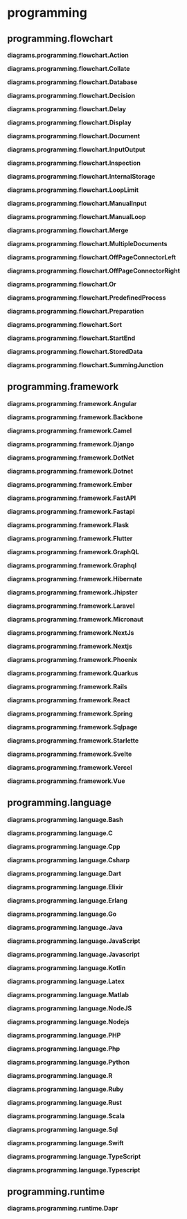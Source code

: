 # programming

## programming.flowchart

**diagrams.programming.flowchart.Action**

**diagrams.programming.flowchart.Collate**

**diagrams.programming.flowchart.Database**

**diagrams.programming.flowchart.Decision**

**diagrams.programming.flowchart.Delay**

**diagrams.programming.flowchart.Display**

**diagrams.programming.flowchart.Document**

**diagrams.programming.flowchart.InputOutput**

**diagrams.programming.flowchart.Inspection**

**diagrams.programming.flowchart.InternalStorage**

**diagrams.programming.flowchart.LoopLimit**

**diagrams.programming.flowchart.ManualInput**

**diagrams.programming.flowchart.ManualLoop**

**diagrams.programming.flowchart.Merge**

**diagrams.programming.flowchart.MultipleDocuments**

**diagrams.programming.flowchart.OffPageConnectorLeft**

**diagrams.programming.flowchart.OffPageConnectorRight**

**diagrams.programming.flowchart.Or**

**diagrams.programming.flowchart.PredefinedProcess**

**diagrams.programming.flowchart.Preparation**

**diagrams.programming.flowchart.Sort**

**diagrams.programming.flowchart.StartEnd**

**diagrams.programming.flowchart.StoredData**

**diagrams.programming.flowchart.SummingJunction**


## programming.framework

**diagrams.programming.framework.Angular**

**diagrams.programming.framework.Backbone**

**diagrams.programming.framework.Camel**

**diagrams.programming.framework.Django**

**diagrams.programming.framework.DotNet**

**diagrams.programming.framework.Dotnet**

**diagrams.programming.framework.Ember**

**diagrams.programming.framework.FastAPI**

**diagrams.programming.framework.Fastapi**

**diagrams.programming.framework.Flask**

**diagrams.programming.framework.Flutter**

**diagrams.programming.framework.GraphQL**

**diagrams.programming.framework.Graphql**

**diagrams.programming.framework.Hibernate**

**diagrams.programming.framework.Jhipster**

**diagrams.programming.framework.Laravel**

**diagrams.programming.framework.Micronaut**

**diagrams.programming.framework.NextJs**

**diagrams.programming.framework.Nextjs**

**diagrams.programming.framework.Phoenix**

**diagrams.programming.framework.Quarkus**

**diagrams.programming.framework.Rails**

**diagrams.programming.framework.React**

**diagrams.programming.framework.Spring**

**diagrams.programming.framework.Sqlpage**

**diagrams.programming.framework.Starlette**

**diagrams.programming.framework.Svelte**

**diagrams.programming.framework.Vercel**

**diagrams.programming.framework.Vue**


## programming.language

**diagrams.programming.language.Bash**

**diagrams.programming.language.C**

**diagrams.programming.language.Cpp**

**diagrams.programming.language.Csharp**

**diagrams.programming.language.Dart**

**diagrams.programming.language.Elixir**

**diagrams.programming.language.Erlang**

**diagrams.programming.language.Go**

**diagrams.programming.language.Java**

**diagrams.programming.language.JavaScript**

**diagrams.programming.language.Javascript**

**diagrams.programming.language.Kotlin**

**diagrams.programming.language.Latex**

**diagrams.programming.language.Matlab**

**diagrams.programming.language.NodeJS**

**diagrams.programming.language.Nodejs**

**diagrams.programming.language.PHP**

**diagrams.programming.language.Php**

**diagrams.programming.language.Python**

**diagrams.programming.language.R**

**diagrams.programming.language.Ruby**

**diagrams.programming.language.Rust**

**diagrams.programming.language.Scala**

**diagrams.programming.language.Sql**

**diagrams.programming.language.Swift**

**diagrams.programming.language.TypeScript**

**diagrams.programming.language.Typescript**


## programming.runtime

**diagrams.programming.runtime.Dapr**


